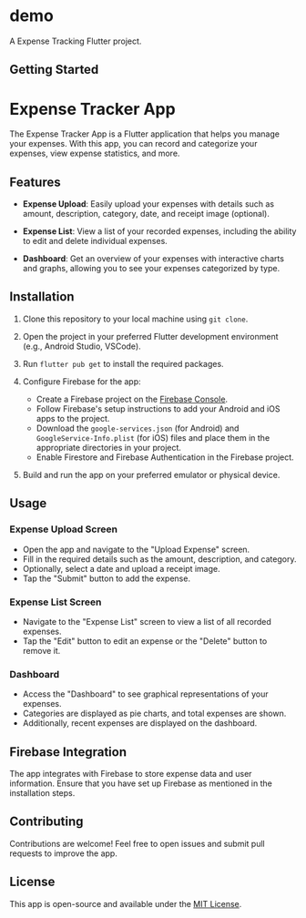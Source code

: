 # demo

A Expense Tracking Flutter project.

## Getting Started

# Expense Tracker App

The Expense Tracker App is a Flutter application that helps you manage your expenses. With this app, you can record and categorize your expenses, view expense statistics, and more.

## Features

- **Expense Upload**: Easily upload your expenses with details such as amount, description, category, date, and receipt image (optional).

- **Expense List**: View a list of your recorded expenses, including the ability to edit and delete individual expenses.

- **Dashboard**: Get an overview of your expenses with interactive charts and graphs, allowing you to see your expenses categorized by type.

## Installation

1. Clone this repository to your local machine using `git clone`.

2. Open the project in your preferred Flutter development environment (e.g., Android Studio, VSCode).

3. Run `flutter pub get` to install the required packages.

4. Configure Firebase for the app:
   - Create a Firebase project on the [Firebase Console](https://console.firebase.google.com/).
   - Follow Firebase's setup instructions to add your Android and iOS apps to the project.
   - Download the `google-services.json` (for Android) and `GoogleService-Info.plist` (for iOS) files and place them in the appropriate directories in your project.
   - Enable Firestore and Firebase Authentication in the Firebase project.

5. Build and run the app on your preferred emulator or physical device.

## Usage

### Expense Upload Screen

- Open the app and navigate to the "Upload Expense" screen.
- Fill in the required details such as the amount, description, and category.
- Optionally, select a date and upload a receipt image.
- Tap the "Submit" button to add the expense.

### Expense List Screen

- Navigate to the "Expense List" screen to view a list of all recorded expenses.
- Tap the "Edit" button to edit an expense or the "Delete" button to remove it.

### Dashboard

- Access the "Dashboard" to see graphical representations of your expenses.
- Categories are displayed as pie charts, and total expenses are shown.
- Additionally, recent expenses are displayed on the dashboard.

## Firebase Integration

The app integrates with Firebase to store expense data and user information. Ensure that you have set up Firebase as mentioned in the installation steps.

## Contributing

Contributions are welcome! Feel free to open issues and submit pull requests to improve the app.

## License

This app is open-source and available under the [MIT License](LICENSE).